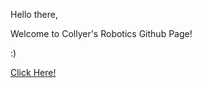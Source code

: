 Hello there,

Welcome to Collyer's Robotics Github Page!

:)

<a href="https://collyersrobotics.tech">Click Here!</a>
